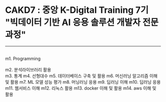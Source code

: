 # CAKD7 : 중앙 K-Digital Training 7기 "빅데이터 기반 AI 응용 솔루션 개발자 전문과정"

---
<br>m1. Programming</br>
<br>m2. 분석라이브러리 활용</br>
m3. 통계
m4. 선형대수
m5. 데이터베이스 구축 및 활용
m6. 머신러닝 알고리즘 이해 및 활용
m7. ML 모델 성능 평가
m8. 머닝러닝 응용
m9. 딥러닝 이해
m10. 딥러닝 응용
m11. 웹서비스 이해
m12. 리눅스 활용
m13. docker 이해 및 활용
m14. aws 이해 및 활용
```

